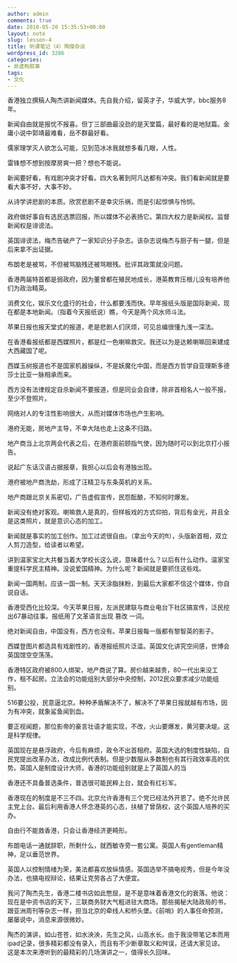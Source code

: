 ```yaml
---
author: admin
comments: true
date: 2010-05-20 15:35:53+00:00
layout: note
slug: lesson-4
title: 听课笔记（4）陶傑杂谈
wordpress_id: 3286
categories:
- 非虚构叙事
tags:
- 文化
---
```


香港独立撰稿人陶杰讲新闻媒体。先自我介绍，留英才子，华威大学，bbc服务8年。

新闻自由就是报忧不报喜。但丁三部曲最没劲的是天堂篇，最好看的是地狱篇。金庸小说中郭靖最难看，岳不群最好看。

儒家理学灭人欲怎么可能，见到范冰冰我就想多看几眼，人性。

雷锋想不想到按摩房爽一把？想也不能说。

新闻要好看，有戏剧冲突才好看。四大名著到阿凡达都有冲突。我们看新闻就是要看大事不好，大事不妙。

从诗学讲悲剧的本质。欣赏悲剧不是幸灾乐祸，而是引起惊惧与怜悯。

政府做好事自有选民选票回报，所以媒体不必表扬它。第四大权力是新闻权。监督新闻权是诽谤法。

英国诽谤法，梅杰告破产了一家知识分子杂志。该杂志说梅杰与厨子有一腿，但是后来拿不出证据。

布朗老是被骂，不但被骂脑残还被骂眼残。批评其政策就没问题。

香港两届特首都是弱政府，因为董曾都在殖民地成长，港英教育压根儿没有培养他们为政治精英。  

消费文化，娱乐文化盛行的社会，什么都要浅而快。早年报纸头版是国际新闻，现在都是本地新闻。（指着今天报纸说）瞧，今天是两个风水师斗法。

苹果日报也报天堂式的报道，老是悲剧人们厌烦，可见总编很懂九浅一深法。

在香港看报纸都是西媒照片，都是红一色喇嘛救灾。我还以为是达赖喇嘛回来建成大西藏国了呢。

西媒玉树报道也不是国家机器操纵，不是妖魔化中国，而是西方哲学自亚理斯多德莎士比亚一脉相承而来。

西方没有法律规定自杀新闻不要报道，但是同业会自律，除非首相名人一般不报，至少不登照片。

网络对人的专注性影响很大，从而对媒体市场也产生影响。 

港府无能，房地产主导，不幸大陆也走上这条不归路。

地产商当上北京两会代表之后，在港府面前颐指气使，因为随时可以到北京打小报告。

说起广东话汉语占据报章，我担心以后会有港独出现。

港府被地产商洗劫，形成了汪精卫与东条英机的关系。

地产商跟北京关系密切，广告虚假宣传，民怨酝酿，不知何时爆发。

新闻没有绝对客观。喇嘛救人是真的，但样板戏的方式仰拍，背后有金光，并且全是这类照片，就是意识心态的加工。 

新闻就是事实的加工创作。加工过滤很自由。（拿出今天的ft），头版新首相，双立人剪刀造型，给读者以希望。

讲到温家宝北大共餐当着大学校长这么说，意味着什么？以后有什么动作。温家宝重提科学民主精神。没说爱国精神。为什么呢？新闻就是要抓住这些戏。

新闻一国两制，应该一国一制。天天涂脂抹粉，到最后大家都不信这个媒体，你自说自话。

香港受西化比较深。今天苹果日报，左派民建联与商业电台下社区搞宣传，泛民挖出67暴动往事。报纸用了文革语言出现 篡改 一词。

绝对新闻自由，中国没有，西方也没有。苹果日报每一版都有黎智英的影子。

西媒登图片都选具有戏剧性的，香港报纸照片泛滥。英国文化讲究空间感，世博会英国馆空空荡荡。  

香港特区政府被800人绑架，地产商说了算。房价越来越贵，80一代出来没工作，租不起房。立法会的功能组别大部分中央控制，2012民众要求减少功能组别。

516要公投，民意逼北京。种种矛盾解决不了，解决不了苹果日报就越有市场，因为有冲突，就象鲨鱼闻到血。

要正视闻题，那位影帝的豪言壮语才能实现，不改，火山要爆发，黄河要决堤。这是科学规律。

英国现在是悬浮政府，今后有麻烦，政令不出首相府。英国大选的制度性缺陷，自民党提出改革办法，改成比例代表制。但是少数服从多数制也有其行政效率高的优势。英国人是制度设计大师，香港的功能组别就是上了英国人的当

香港还不具备普选条件，普选很可能民粹上台，就会有红衫军。

香港现在的制度是不三不四。北京允许香港有三个党已经法外开恩了。绝不允许民主党上台。最后利用香港人怀念港英的心态，扶植了曾荫权，这个英国人培养的买办。

自由行不能救香港，只会让香港经济更畸形。

布朗电话一通就辞职，所剩什么，就西敏寺旁一套公寓。英国人有gentleman精神，足以垂范世界。

英国人以控制情绪为荣，美法都喜欢放纵情感。英国选举不搞电视秀，但是今年没办法，也搞电视辩论，结果让克劳各占了大便宜。

我问了陶杰先生，香港二楼书店如此憋屈，是不是意味着香港文化的衰落。他说：现在是中资书店的天下，三联商务财大气粗进驻大商场。那些揭秘大陆政局的书，跟亚洲周刊等杂志一样，担当北京的牵线人和桥头堡。《前哨》的人事任命预测，屡屡说中，消息来源很微妙。

陶杰的演讲，如山苍苍，如水泱泱，先生之风，山高水长。由于我没带笔记本而用ipad记录，很多精彩都没有录入，而且有不少断章取义和舛误，还请大家见谅。这是本次来港听到的最精彩的几场演讲之一，值得长久回味。 


